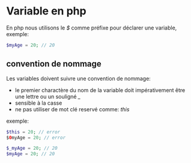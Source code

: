 # Variable en php

En php nous utilisons le *$* comme préfixe pour déclarer une variable, exemple:
```php
$myAge = 20; // 20
```

## convention de nommage

Les variables doivent suivre une convention de nommage:

- le premier charactère du nom de la variable doit impérativement être une lettre ou un souligné *_* 
- sensible à la casse
- ne pas utiliser de mot clé reservé comme: *this*

exemple:
```php
$this = 20; // error
$0myAge = 20; // error

$_myAge = 20; // 20
$myAge = 20; // 20
```